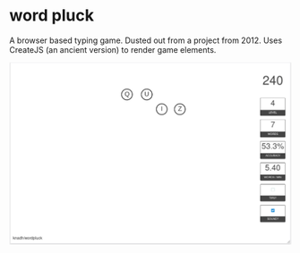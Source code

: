 # word pluck
A browser based typing game. Dusted out from a project from 2012. Uses CreateJS (an ancient version) to render game elements.

[![screenshot](images/screenshot.png)](https://wordpluck.netlify.com)


